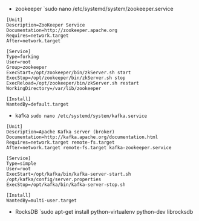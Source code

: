 + zookeeper
`sudo nano /etc/systemd/system/zookeeper.service

```
[Unit]
Description=ZooKeeper Service
Documentation=http://zookeeper.apache.org
Requires=network.target
After=network.target

[Service]
Type=forking
User=root
Group=zookeeper
ExecStart=/opt/zookeeper/bin/zkServer.sh start
ExecStop=/opt/zookeeper/bin/zkServer.sh stop
ExecReload=/opt/zookeeper/bin/zkServer.sh restart
WorkingDirectory=/var/lib/zookeeper

[Install]
WantedBy=default.target
```

+ kafka
`sudo nano /etc/systemd/system/kafka.service`
```
[Unit]
Description=Apache Kafka server (broker)
Documentation=http://kafka.apache.org/documentation.html
Requires=network.target remote-fs.target
After=network.target remote-fs.target kafka-zookeeper.service

[Service]
Type=simple
User=root
ExecStart=/opt/kafka/bin/kafka-server-start.sh /opt/kafka/config/server.properties
ExecStop=/opt/kafka/bin/kafka-server-stop.sh

[Install]
WantedBy=multi-user.target
```

+ RocksDB
`sudo apt-get install python-virtualenv python-dev librocksdb
